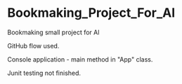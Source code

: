 # Bookmaking_Project_For_Al
Bookmaking small project for Al

GitHub flow used.

Console application - main method in "App" class.

Junit testing not finished.
